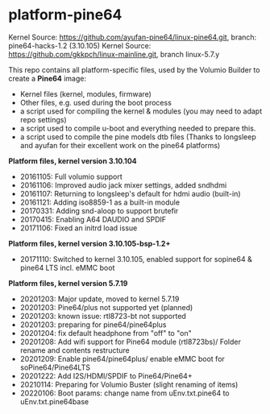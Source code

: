 # platform-pine64

Kernel Source: https://github.com/ayufan-pine64/linux-pine64.git, branch: pine64-hacks-1.2 (3.10.105)
Kernel Source: https://github.com/gkkpch/linux-mainline.git, branch linux-5.7.y


This repo contains all platform-specific files, used by the Volumio Builder to create a **Pine64** image:

- Kernel files (kernel, modules, firmware)
- Other files, e.g. used during the boot process
- a script used for compiling the kernel & modules (you may need to adapt repo settings)
- a script used to compile u-boot and everything needed to prepare this.
- a script used to compile the pine models dtb files
  (Thanks to longsleep and ayufan for their excellent work on the pine64 platforms)

**Platform files, kernel version 3.10.104**
- 20161105: Full volumio support
- 20161106: Improved audio jack mixer settings, added sndhdmi
- 20161107: Returning to longsleep's default for hdmi audio (built-in)
- 20161121: Adding iso8859-1 as a built-in module
- 20170331: Adding snd-aloop to support brutefir
- 20170415: Enabling A64 DAUDIO and SPDIF
- 20171106: Fixed an initrd load issue

**Platform files, kernel version 3.10.105-bsp-1.2+**
- 20171110: Switched to kernel 3.10.105, enabled support for sopine64 & pine64 LTS incl. eMMC boot

**Platform files, kernel version 5.7.19**
- 20201203: Major update, moved to kernel 5.7.19
- 20201203: Pine64/plus not supported yet (planned)
- 20201203: known issue: rtl8723-bt not supported
- 20201203: preparing for pine64/pine64plus
- 20201204: fix default headphone from "off" to "on"
- 20201208: Add wifi support for Pine64 module (rtl8723bs)/
Folder rename and contents restructure
- 20201209: Enable pine64/pine64plus/ enable eMMC boot for soPine64/Pine64LTS
- 20201222: Add I2S/HDMI/SPDIF to Pine64/Pine64+
- 20210114: Preparing for Volumio Buster (slight renaming of items)
- 20220106: Boot params: change name from uEnv.txt.pine64 to uEnv.txt.pine64base









